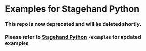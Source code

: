 # Examples for Stagehand Python

### This repo is now deprecated and will be deleted shortly. 

### Please refer to [Stagehand Python](https://github.com/browserbase/stagehand-python) `/examples` for updated examples
